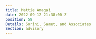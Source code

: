 ```yaml
---
title: Mattie Amagai
date: 2022-09-12 21:38:00 Z
position: 58
Details: Sorini, Samet, and Associates
Section: advisory
---
```


